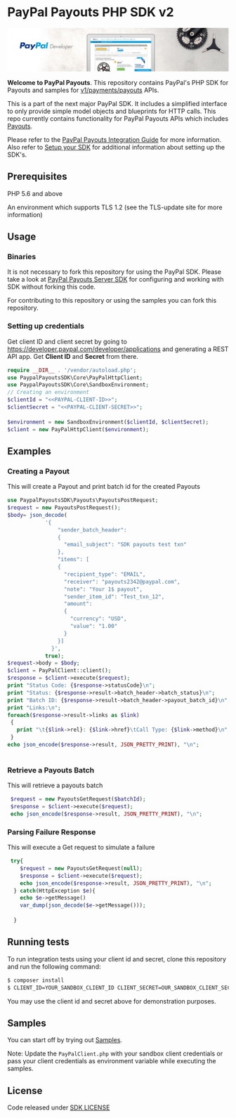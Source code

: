 # PayPal Payouts PHP SDK v2

![Home Image](homepage.jpg)

__Welcome to PayPal Payouts__. This repository contains PayPal's PHP SDK for Payouts and samples for [v1/payments/payouts](https://developer.paypal.com/docs/api/payments.payouts-batch/v1/) APIs.

This is a part of the next major PayPal SDK. It includes a simplified interface to only provide simple model objects and blueprints for HTTP calls. This repo currently contains functionality for PayPal Payouts APIs which includes [Payouts](https://developer.paypal.com/docs/api/payments.payouts-batch/v1/).

Please refer to the [PayPal Payouts Integration Guide](https://developer.paypal.com/docs/payouts/) for more information. Also refer to [Setup your SDK](https://developer.paypal.com/docs/payouts/reference/setup-sdk) for additional information about setting up the SDK's. 

## Prerequisites

PHP 5.6 and above

An environment which supports TLS 1.2 (see the TLS-update site for more information)

## Usage
### Binaries

It is not necessary to fork this repository for using the PayPal SDK. Please take a look at [PayPal Payouts Server SDK](https://developer.paypal.com/docs/payouts/reference/setup-sdk/#install-the-sdk) for configuring and working with SDK without forking this code.

For contributing to this repository or using the samples you can fork this repository.

### Setting up credentials

Get client ID and client secret by going to https://developer.paypal.com/developer/applications and generating a REST API app. Get <b>Client ID</b> and <b>Secret</b> from there.

```PHP
require __DIR__ . '/vendor/autoload.php';
use PaypalPayoutsSDK\Core\PayPalHttpClient;
use PaypalPayoutsSDK\Core\SandboxEnvironment;
// Creating an environment
$clientId = "<<PAYPAL-CLIENT-ID>>";
$clientSecret = "<<PAYPAL-CLIENT-SECRET>>";

$environment = new SandboxEnvironment($clientId, $clientSecret);
$client = new PayPalHttpClient($environment);
```

## Examples
### Creating a Payout
This will create a Payout and print batch id for the created Payouts

```PHP
use PaypalPayoutsSDK\Payouts\PayoutsPostRequest;
$request = new PayoutsPostRequest();
$body= json_decode(
            '{
                "sender_batch_header":
                {
                  "email_subject": "SDK payouts test txn"
                },
                "items": [
                {
                  "recipient_type": "EMAIL",
                  "receiver": "payouts2342@paypal.com",
                  "note": "Your 1$ payout",
                  "sender_item_id": "Test_txn_12",
                  "amount":
                  {
                    "currency": "USD",
                    "value": "1.00"
                  }
                }]
              }',             
            true);
$request->body = $body;
$client = PayPalClient::client();
$response = $client->execute($request);
print "Status Code: {$response->statusCode}\n";
print "Status: {$response->result->batch_header->batch_status}\n";
print "Batch ID: {$response->result->batch_header->payout_batch_id}\n";
print "Links:\n";
foreach($response->result->links as $link)
 {
   print "\t{$link->rel}: {$link->href}\tCall Type: {$link->method}\n";
 }
echo json_encode($response->result, JSON_PRETTY_PRINT), "\n";
        
```

### Retrieve a Payouts Batch
This will retrieve a payouts batch
```PHP
 $request = new PayoutsGetRequest($batchId);
 $response = $client->execute($request);
 echo json_encode($response->result, JSON_PRETTY_PRINT), "\n";
```

### Parsing Failure Response
This will execute a Get request to simulate a failure
```PHP
 try{
    $request = new PayoutsGetRequest(null);
    $response = $client->execute($request);
    echo json_encode($response->result, JSON_PRETTY_PRINT), "\n";
  } catch(HttpException $e){
    echo $e->getMessage()
    var_dump(json_decode($e->getMessage()));

  }


```
## Running tests

To run integration tests using your client id and secret, clone this repository and run the following command:

```sh
$ composer install
$ CLIENT_ID=YOUR_SANDBOX_CLIENT_ID CLIENT_SECRET=OUR_SANDBOX_CLIENT_SECRET composer unit
```

You may use the client id and secret above for demonstration purposes.


## Samples

You can start off by trying out [Samples](/samples).

Note: Update the `PayPalClient.php` with your sandbox client credentials or pass your client credentials as environment variable while executing the samples.

## License
Code released under [SDK LICENSE](LICENSE)
